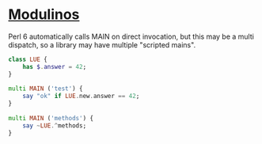 [1]: https://rosettacode.org/wiki/Modulinos

# [Modulinos][1]

Perl 6 automatically calls MAIN on direct invocation, but this may be a multi dispatch, so a library may have multiple "scripted mains".

```raku
class LUE {
    has $.answer = 42;
}
 
multi MAIN ('test') {
    say "ok" if LUE.new.answer == 42;
}
 
multi MAIN ('methods') {
    say ~LUE.^methods;
}
```